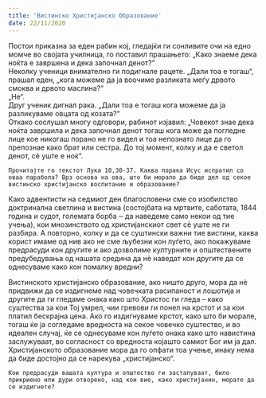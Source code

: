 ```yaml
---
title: 'Вистинско Христијанско Образование'
date: 22/11/2020
---
```


Постои приказна за еден рабин кој, гледајќи ги сонливите очи на едно момче во својата училница, го поставил прашањето: „Како знаеме дека ноќта е завршена и дека започнал денот?“
<br>
Неколку ученици внимателно ги подигнале рацете. „Дали тоа е тогаш“, прашал еден, „кога можеме да ја воочиме разликата меѓу дрвото смоква и дрвото маслина?“
<br>
„Не“.
<br>
Друг ученик дигнал рака. „Дали тоа е тогаш кога можеме да ја разликуваме овцата од козата?“
<br>
Откако сослушал многу одговори, рабинот изјавил: „Човекот знае дека ноќта завршила и дека започнал денот тогаш кога може да погледне лице кое никогаш порано не го видел и тоа непознато лице да го препознае како брат или сестра. До тој момент, колку и да е светол денот, сѐ уште е ноќ“.

`Прочитајте го текстот Лука 10,30-37. Каква порака Исус испратил со оваа парабола? Врз основа на ова, што би морало да биде дел од секое вистинско христијанско воспитание и образование?`

Како адвентисти на седмиот ден благословени сме со изобилство доктринална светлина и вистина (состојбата на мртвите, саботата, 1844 година и судот, големата борба ‒ да наведеме само некои од тие учења), кои мнозинството од христијанскиот свет сѐ уште не ги разбира. А повторно, колку и да се суштински важни тие вистини, каква корист имаме од нив ако не сме љубезни кон луѓето, ако покажуваме предрасуди кон другите и ако дозволиме културните и општествените предубедувања од нашата средина да нѐ наведат кон другите да се однесуваме како кон помалку вредни?

Вистинското христијанско образование, ако ништо друго, мора да нѐ придвижи да се издигнеме над човечката расипаност и лошотија и другите да ги гледаме онака како што Христос ги гледа – како суштества за кои Тој умрел, чии гревови ги понел на крстот и за кои платил бескрајна цена. Ако го издигнуваме крстот, како што би морале, тогаш ќе ја согледаме вредноста на секое човечко суштество, и во идеален случај, ќе се однесуваме кон луѓето онака како што навистина заслужуваат, во согласност со вредноста којашто самиот Бог им ја дал. Христијанското образование мора да го опфати тоа учење, инаку нема да биде достојно да се нарекува „христијанско“.

`Кои предрасуди вашата култура и општество ги застапуваат, било прикриено или дури отворено, над кои вие, како христијанин, морате да се издигнете?`